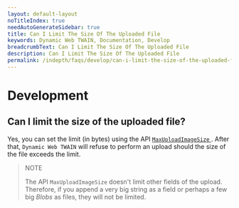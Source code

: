 ```yaml
---
layout: default-layout
noTitleIndex: true
needAutoGenerateSidebar: true
title: Can I Limit The Size Of The Uploaded File
keywords: Dynamic Web TWAIN, Documentation, Develop
breadcrumbText: Can I Limit The Size Of The Uploaded File
description: Can I Limit The Size Of The Uploaded File
permalink: /indepth/faqs/develop/can-i-limit-the-size-of-the-uploaded-file.html
---
```


# Development

## Can I limit the size of the uploaded file? 

 Yes, you can set the limit (in bytes) using the API [ `MaxUploadImageSize` ]({{site.info}}api/WebTwain_IO.html#maxuploadimagesize). After that, `Dynamic Web TWAIN` will refuse to perform an upload should the size of the file exceeds the limit.

> NOTE 
>  
> The API `MaxUploadImageSize` doesn't limit other fields of the upload. Therefore, if you append a very big string as a field or perhaps a few big *Blobs* as files, they will not be limited.
